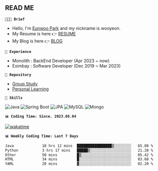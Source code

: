 ## READ ME

**`👩🏻‍💻 Brief`**  

- Hello, I'm [Eunwoo Park](https://dev-wooyeon.github.io/quiz-app/) and my nickname is wooyeon.
- My Resume is here 👉 [RESUME](https://ieunune.notion.site/28-88178b31333b4be7b8b9821a7232e73c?pvs=4)
- My Blog is here 👉 [BLOG](https://notion-blog-ieunune.vercel.app)

**`💼 Experience`**

- Monolith : BackEnd Developer (Apr 2023 ~ now)
- Eximbay  : Software Developer (Dec 2019 ~ Mar 2023)

**`🔭 Repository`**

- [Group Study](https://github.com/gro-w-up)
- [Personal Learning](https://github.com/noah-personal-learning)

**`🌱 Skills`**  

![Java](https://img.shields.io/badge/Java-007396.svg?&style=flat-square&logo=Java&logoColor=white)
![Spring Boot](https://img.shields.io/badge/SpringBoot-6DB33F?style=flat-square&logo=SpringBoot&logoColor=white)
![JPA](https://img.shields.io/badge/JPA-59666C?style=flat-square&logo=hibernate&logoColor=white)
![MySQL](https://img.shields.io/badge/MySQL-4479A1?style=flat-square&logo=MySQL&logoColor=white)
![Mongo](https://img.shields.io/badge/MongoDB-47A248?style=flat-square&logo=MongoDB&logoColor=white)

**`📊 Coding Time: Since. 2023.08.04`**  

[![wakatime](https://wakatime.com/badge/user/099dd627-fdab-4072-b87a-fa91c7a76d8d.svg?style=for-the-badge)](https://wakatime.com/@099dd627-fdab-4072-b87a-fa91c7a76d8d)

**`📊 Weekly Coding Time: Last 7 Days`**

<!--START_SECTION:waka-->

```txt
Java             10 hrs 12 mins  ████████████████▒░░░░░░░░   65.80 %
Python           3 hrs 17 mins   █████▒░░░░░░░░░░░░░░░░░░░   21.20 %
Other            50 mins         █▒░░░░░░░░░░░░░░░░░░░░░░░   05.42 %
HTML             34 mins         █░░░░░░░░░░░░░░░░░░░░░░░░   03.68 %
YAML             20 mins         ▓░░░░░░░░░░░░░░░░░░░░░░░░   02.20 %
```

<!--END_SECTION:waka-->

<!-- ![](./profile-3d-contrib/profile-night-view.svg)-->
